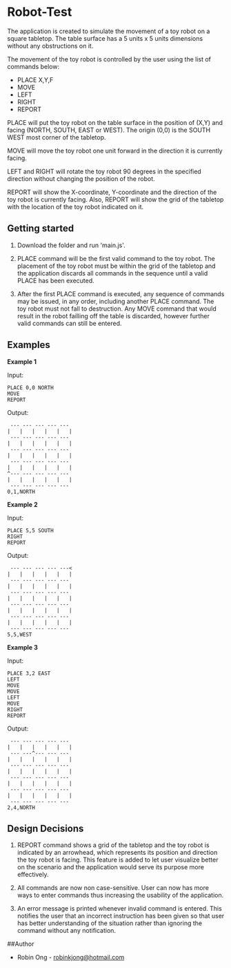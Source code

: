 # Robot-Test
The application is created to simulate the movement of a toy robot on a square tabletop. The table surface has a 5 units x 5 units dimensions without any obstructions on it.

The movement of the toy robot is controlled by the user using the list of commands below:
* PLACE X,Y,F
* MOVE
* LEFT
* RIGHT
* REPORT

PLACE will put the toy robot on the table surface in the position of (X,Y) and facing (NORTH, SOUTH, EAST or WEST). The origin (0,0) is the SOUTH WEST most corner of the tabletop.

MOVE will move the toy robot one unit forward in the direction it is currently facing.

LEFT and RIGHT will rotate the toy robot 90 degrees in the specified direction without changing the position of the robot.

REPORT will show the X-coordinate, Y-coordinate and the direction of the toy robot is currently facing. Also, REPORT will show the grid of the tabletop with the location of the toy robot indicated on it.

## Getting started
1) Download the folder and run 'main.js'.

2) PLACE command will be the first valid command to the toy robot. The placement of the toy robot must be within the grid of the tabletop and the application discards all commands in the sequence until a valid PLACE has been executed.

3) After the first PLACE command is executed, any sequence of commands may be issued, in any order, including another PLACE command. The toy robot must not fall to destruction. Any MOVE command that would result in the robot failling off the table is discarded, however further valid commands can still be entered.

## Examples
__Example 1__

Input:
```
PLACE 0,0 NORTH
MOVE
REPORT
```

Output: 
```
 --- --- --- --- --- 
|   |   |   |   |   |
 --- --- --- --- --- 
|   |   |   |   |   |
 --- --- --- --- --- 
|   |   |   |   |   |
 --- --- --- --- --- 
|   |   |   |   |   |
^--- --- --- --- --- 
|   |   |   |   |   |
 --- --- --- --- --- 
0,1,NORTH
```
__Example 2__

Input:
```
PLACE 5,5 SOUTH
RIGHT
REPORT
```

Output: 
```
 --- --- --- --- ---<
|   |   |   |   |   |
 --- --- --- --- --- 
|   |   |   |   |   |
 --- --- --- --- --- 
|   |   |   |   |   |
 --- --- --- --- --- 
|   |   |   |   |   |
 --- --- --- --- --- 
|   |   |   |   |   |
 --- --- --- --- --- 
5,5,WEST
```

__Example 3__

Input:
```
PLACE 3,2 EAST
LEFT
MOVE
MOVE
LEFT
MOVE
RIGHT
REPORT
```

Output: 
```
 --- --- --- --- --- 
|   |   |   |   |   |
 --- ---^--- --- --- 
|   |   |   |   |   |
 --- --- --- --- --- 
|   |   |   |   |   |
 --- --- --- --- --- 
|   |   |   |   |   |
 --- --- --- --- --- 
|   |   |   |   |   |
 --- --- --- --- --- 
2,4,NORTH
```

## Design Decisions
1) REPORT command shows a grid of the tabletop and the toy robot is indicated by an arrowhead, which represents its position and direction the toy robot is facing. This feature is added to let user visualize better on the scenario and the application would serve its purpose more effectively.

2) All commands are now non case-sensitive. User can now has more ways to enter commands thus increasing the usability of the application.

3) An error message is printed whenever invalid command is entered. This notifies the user that an incorrect instruction has been given so that user has better understanding of the situation rather than ignoring the command without any notification.

##Author
* Robin Ong - robinkjong@hotmail.com
